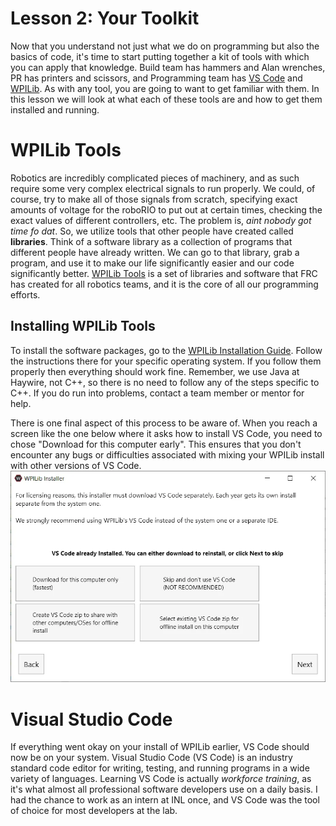 # Lesson 2: Your Toolkit
Now that you understand not just what we do on programming but also the basics of code, it's time to start putting together a kit of tools with which you can apply that knowledge. Build team has hammers and Alan wrenches, PR has printers and scissors, and Programming team has [VS Code](https://code.visualstudio.com/) and [WPILib](https://docs.wpilib.org/en/latest/docs/zero-to-robot/introduction.html). As with any tool, you are going to want to get familiar with them. In this lesson we will look at what each of these tools are and how to get them installed and running.
# WPILib Tools
Robotics are incredibly complicated pieces of machinery, and as such require some very complex electrical signals to run properly. We could, of course, try to make all of those signals from scratch, specifying exact amounts of voltage for the roboRIO to put out at certain times, checking the exact values of different controllers, etc. The problem is, _aint nobody got time fo dat_. So, we utilize tools that other people have created called **libraries**. Think of a software library as a collection of programs that different people have already written. We can go to that library, grab a program, and use it to make our life significantly easier and our code significantly better. [WPILib Tools](https://docs.wpilib.org/en/latest/docs/zero-to-robot/introduction.html) is a set of libraries and software that FRC has created for all robotics teams, and it is the core of all our programming efforts.
## Installing WPILib Tools
To install the software packages, go to the [WPILib Installation Guide](https://docs.wpilib.org/en/latest/docs/zero-to-robot/step-2/wpilib-setup.html). Follow the instructions there for your specific operating system. If you follow them properly then everything should work fine. Remember, we use Java at Haywire, not C++, so there is no need to follow any of the steps specific to C++. If you do run into problems, contact a team member or mentor for help.

There is one final aspect of this process to be aware of. When you reach a screen like the one below where it asks how to install VS Code, you need to chose "Download for this computer early". This ensures that you don't encounter any bugs or difficulties associated with mixing your WPILib install with other versions of VS Code.
![Download VS Code option](../programming/img/installer-vscode-download.webp)
# Visual Studio Code
If everything went okay on your install of WPILib earlier, VS Code should now be on your system. Visual Studio Code (VS Code) is an industry standard code editor for writing, testing, and running programs in a wide variety of languages. Learning VS Code is actually *workforce training*, as it's what almost all professional software developers use on a daily basis. I had the chance to work as an intern at INL once, and VS Code was the tool of choice for most developers at the lab.

